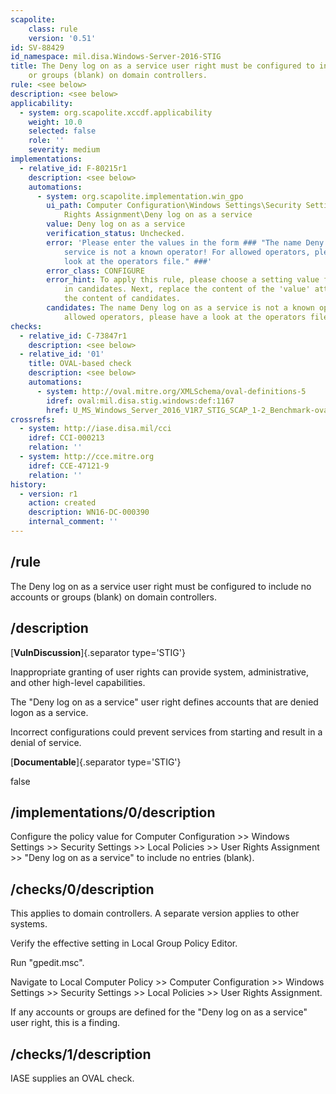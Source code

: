 ```yaml
---
scapolite:
    class: rule
    version: '0.51'
id: SV-88429
id_namespace: mil.disa.Windows-Server-2016-STIG
title: The Deny log on as a service user right must be configured to include no accounts
    or groups (blank) on domain controllers.
rule: <see below>
description: <see below>
applicability:
  - system: org.scapolite.xccdf.applicability
    weight: 10.0
    selected: false
    role: ''
    severity: medium
implementations:
  - relative_id: F-80215r1
    description: <see below>
    automations:
      - system: org.scapolite.implementation.win_gpo
        ui_path: Computer Configuration\Windows Settings\Security Settings\Local Policies\User
            Rights Assignment\Deny log on as a service
        value: Deny log on as a service
        verification_status: Unchecked.
        error: 'Please enter the values in the form ### "The name Deny log on as a
            service is not a known operator! For allowed operators, please have a
            look at the operators file." ###'
        error_class: CONFIGURE
        error_hint: To apply this rule, please choose a setting value for each sub-setting
            in candidates. Next, replace the content of the 'value' attribute with
            the content of candidates.
        candidates: The name Deny log on as a service is not a known operator! For
            allowed operators, please have a look at the operators file.
checks:
  - relative_id: C-73847r1
    description: <see below>
  - relative_id: '01'
    title: OVAL-based check
    description: <see below>
    automations:
      - system: http://oval.mitre.org/XMLSchema/oval-definitions-5
        idref: oval:mil.disa.stig.windows:def:1167
        href: U_MS_Windows_Server_2016_V1R7_STIG_SCAP_1-2_Benchmark-oval.xml
crossrefs:
  - system: http://iase.disa.mil/cci
    idref: CCI-000213
    relation: ''
  - system: http://cce.mitre.org
    idref: CCE-47121-9
    relation: ''
history:
  - version: r1
    action: created
    description: WN16-DC-000390
    internal_comment: ''
---
```



## /rule

The Deny log on as a service user right must be configured to include no accounts or groups (blank) on domain controllers.

## /description

[**VulnDiscussion**]{.separator type='STIG'}

Inappropriate granting of user rights can provide system, administrative, and other high-level capabilities.

The "Deny log on as a service" user right defines accounts that are denied logon as a service.

Incorrect configurations could prevent services from starting and result in a denial of service.

[**Documentable**]{.separator type='STIG'}

false

## /implementations/0/description

Configure the policy value for Computer Configuration >> Windows Settings >> Security Settings >> Local Policies >> User Rights Assignment >> "Deny log on as a service" to include no entries (blank).

## /checks/0/description

This applies to domain controllers. A separate version applies to other systems.

Verify the effective setting in Local Group Policy Editor.

Run "gpedit.msc".

Navigate to Local Computer Policy >> Computer Configuration >> Windows Settings >> Security Settings >> Local Policies >> User Rights Assignment.

If any accounts or groups are defined for the "Deny log on as a service" user right, this is a finding.

## /checks/1/description

IASE supplies an OVAL check.

